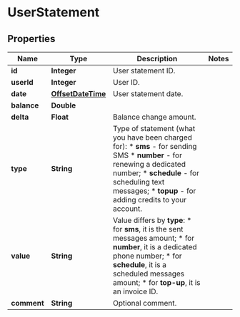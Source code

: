 
# UserStatement

## Properties
Name | Type | Description | Notes
------------ | ------------- | ------------- | -------------
**id** | **Integer** | User statement ID. | 
**userId** | **Integer** | User ID. | 
**date** | [**OffsetDateTime**](OffsetDateTime.md) | User statement date. | 
**balance** | **Double** |  | 
**delta** | **Float** | Balance change amount. | 
**type** | **String** | Type of statement (what you have been charged for): *   **sms** - for sending SMS *   **number** - for renewing a dedicated number; *   **schedule** - for scheduling text messages; *   **topup** - for adding credits to your account.  | 
**value** | **String** | Value differs by **type**: *   for **sms**, it is the sent messages amount; *   for **number**, it is a dedicated phone number; *   for **schedule**, it is a scheduled messages amount; *   for **top-up**, it is an invoice ID.  | 
**comment** | **String** | Optional comment. | 



